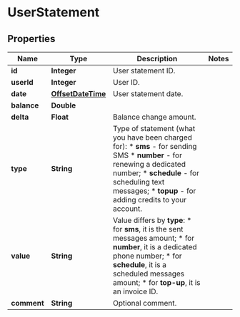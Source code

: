 
# UserStatement

## Properties
Name | Type | Description | Notes
------------ | ------------- | ------------- | -------------
**id** | **Integer** | User statement ID. | 
**userId** | **Integer** | User ID. | 
**date** | [**OffsetDateTime**](OffsetDateTime.md) | User statement date. | 
**balance** | **Double** |  | 
**delta** | **Float** | Balance change amount. | 
**type** | **String** | Type of statement (what you have been charged for): *   **sms** - for sending SMS *   **number** - for renewing a dedicated number; *   **schedule** - for scheduling text messages; *   **topup** - for adding credits to your account.  | 
**value** | **String** | Value differs by **type**: *   for **sms**, it is the sent messages amount; *   for **number**, it is a dedicated phone number; *   for **schedule**, it is a scheduled messages amount; *   for **top-up**, it is an invoice ID.  | 
**comment** | **String** | Optional comment. | 



